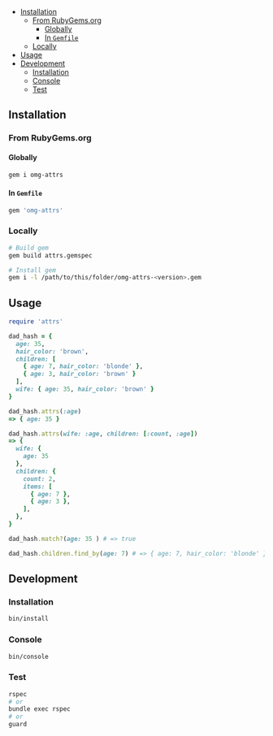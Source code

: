 - [Installation](#installation)
  - [From RubyGems.org](#from-rubygemsorg)
    - [Globally](#globally)
    - [In `Gemfile`](#in-gemfile)
  - [Locally](#locally)
- [Usage](#usage)
- [Development](#development)
  - [Installation](#installation-1)
  - [Console](#console)
  - [Test](#test)

## Installation

### From RubyGems.org

#### Globally

```sh
gem i omg-attrs
```

#### In `Gemfile`

```ruby
gem 'omg-attrs'
```

### Locally

```sh
# Build gem
gem build attrs.gemspec

# Install gem
gem i -l /path/to/this/folder/omg-attrs-<version>.gem
```

## Usage

```ruby
require 'attrs'

dad_hash = {
  age: 35,
  hair_color: 'brown',
  children: [
    { age: 7, hair_color: 'blonde' },
    { age: 3, hair_color: 'brown' }
  ],
  wife: { age: 35, hair_color: 'brown' }
}

dad_hash.attrs(:age)
=> { age: 35 }

dad_hash.attrs(wife: :age, children: [:count, :age])
=> {
  wife: {
    age: 35
  },
  children: {
    count: 2,
    items: [
      { age: 7 },
      { age: 3 },
    ],
  },
}

dad_hash.match?(age: 35 ) # => true

dad_hash.children.find_by(age: 7) # => { age: 7, hair_color: 'blonde' }
```

## Development

### Installation

```sh
bin/install
```

### Console

```sh
bin/console
```

### Test

```sh
rspec
# or
bundle exec rspec
# or
guard
```
